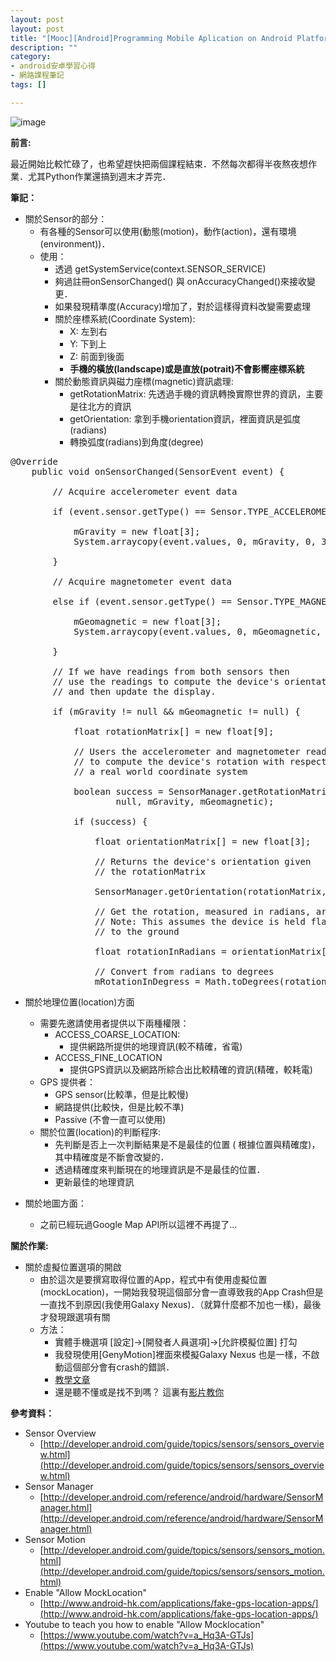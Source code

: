 ```yaml
---
layout: post
layout: post
title: "[Mooc][Android]Programming Mobile Aplication on Android Platform(week7) - Sensor/Location/Map"
description: ""
category: 
- android安卓學習心得
- 網路課程筆記
tags: []

---
```



![image](http://www.evanlin.com/images/2014/Android_ICON.jpg)

**前言:**

最近開始比較忙碌了，也希望趕快把兩個課程結束．不然每次都得半夜熬夜想作業．尤其Python作業還搞到週末才弄完．


**筆記：**

- 關於Sensor的部分：
    - 有各種的Sensor可以使用(動態(motion)，動作(action)，還有環境(environment))．
    - 使用： 
        - 透過 getSystemService(context.SENSOR_SERVICE)
        - 夠過註冊onSensorChanged() 與 onAccuracyChanged()來接收變更．
        - 如果發現精準度(Accuracy)增加了，對於這樣得資料改變需要處理        
        - 關於座標系統(Coordinate System):
            - X: 左到右
            - Y: 下到上
            - Z: 前面到後面      
            - **手機的橫放(landscape)或是直放(potrait)不會影嚮座標系統**
        - 關於動態資訊與磁力座標(magnetic)資訊處理:
            - getRotationMatrix: 先透過手機的資訊轉換實際世界的資訊，主要是往北方的資訊
            - getOrientation: 拿到手機orientation資訊，裡面資訊是弧度(radians)
            - 轉換弧度(radians)到角度(degree)

<pre class="prettyprint">
@Override
	public void onSensorChanged(SensorEvent event) {

		// Acquire accelerometer event data
		
		if (event.sensor.getType() == Sensor.TYPE_ACCELEROMETER) {

			mGravity = new float[3];
			System.arraycopy(event.values, 0, mGravity, 0, 3);

		} 
		
		// Acquire magnetometer event data
		
		else if (event.sensor.getType() == Sensor.TYPE_MAGNETIC_FIELD) {

			mGeomagnetic = new float[3];
			System.arraycopy(event.values, 0, mGeomagnetic, 0, 3);

		}

		// If we have readings from both sensors then
		// use the readings to compute the device's orientation
		// and then update the display.

		if (mGravity != null && mGeomagnetic != null) {

			float rotationMatrix[] = new float[9];

			// Users the accelerometer and magnetometer readings
			// to compute the device's rotation with respect to
			// a real world coordinate system

			boolean success = SensorManager.getRotationMatrix(rotationMatrix,
					null, mGravity, mGeomagnetic);

			if (success) {

				float orientationMatrix[] = new float[3];

				// Returns the device's orientation given
				// the rotationMatrix

				SensorManager.getOrientation(rotationMatrix, orientationMatrix);

				// Get the rotation, measured in radians, around the Z-axis
				// Note: This assumes the device is held flat and parallel
				// to the ground

				float rotationInRadians = orientationMatrix[0];

				// Convert from radians to degrees
				mRotationInDegress = Math.toDegrees(rotationInRadians);            
</pre>             
            
    

- 關於地理位置(location)方面
    - 需要先邀請使用者提供以下兩種權限：
        - ACCESS_COARSE_LOCATION:
            - 提供網路所提供的地理資訊(較不精確，省電) 
        - ACCESS_FINE_LOCATION
            - 提供GPS資訊以及網路所綜合出比較精確的資訊(精確，較耗電)    
    - GPS 提供者：
        - GPS sensor(比較準，但是比較慢)
        - 網路提供(比較快，但是比較不準)
        - Passive (不會一直可以使用)
    - 關於位置(location)的判斷程序:
        - 先判斷是否上一次判斷結果是不是最佳的位置 ( 根據位置與精確度)，其中精確度是不斷會改變的．
        - 透過精確度來判斷現在的地理資訊是不是最佳的位置．
        - 更新最佳的地理資訊

- 關於地圖方面：
    - 之前已經玩過Google Map API所以這裡不再提了... 

**關於作業:**

- 關於虛擬位置選項的開啟
    - 由於這次是要撰寫取得位置的App，程式中有使用虛擬位置(mockLocation)，一開始我發現這個部分會一直導致我的App Crash但是一直找不到原因(我使用Galaxy Nexus)．（就算什麼都不加也一樣)，最後才發現跟選項有關
    - 方法：
        - 實體手機選項 [設定]->[開發者人員選項]->[允許模擬位置] 打勾
        - 我發現使用[GenyMotion]裡面來模擬Galaxy Nexus 也是一樣，不啟動這個部分會有crash的錯誤．
        - [教學文章](http://www.android-hk.com/applications/fake-gps-location-apps/)
        - 還是聽不懂或是找不到嗎？ 這裏有[影片教你](https://www.youtube.com/watch?v=a_Hq3A-GTJs)
        


**參考資料：**

- Sensor Overview
    - [http://developer.android.com/guide/topics/sensors/sensors_overview.html](http://developer.android.com/guide/topics/sensors/sensors_overview.html)
- Sensor Manager
    - [http://developer.android.com/reference/android/hardware/SensorManager.html](http://developer.android.com/reference/android/hardware/SensorManager.html)
- Sensor Motion
    - [http://developer.android.com/guide/topics/sensors/sensors_motion.html](http://developer.android.com/guide/topics/sensors/sensors_motion.html)          
- Enable "Allow MockLocation"
    - [http://www.android-hk.com/applications/fake-gps-location-apps/](http://www.android-hk.com/applications/fake-gps-location-apps/)
- Youtube to teach you how to enable "Allow Mocklocation"             
    - [https://www.youtube.com/watch?v=a_Hq3A-GTJs](https://www.youtube.com/watch?v=a_Hq3A-GTJs) 
